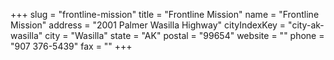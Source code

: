 +++
slug = "frontline-mission"
title = "Frontline Mission"
name = "Frontline Mission"
address = "2001 Palmer Wasilla Highway"
cityIndexKey = "city-ak-wasilla"
city = "Wasilla"
state = "AK"
postal = "99654"
website = ""
phone = "907 376-5439"
fax = ""
+++
